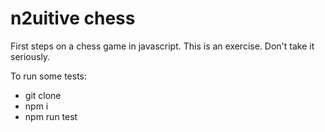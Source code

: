 # n2uitive chess

First steps on a chess game in javascript. This is an exercise. Don't take it seriously.

To run some tests:

- git clone
- npm i
- npm run test
